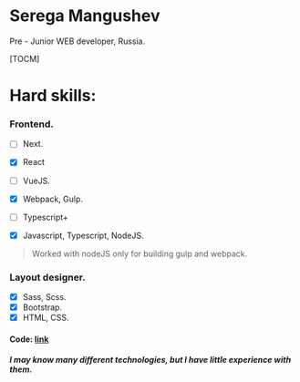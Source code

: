 # Serega Mangushev  
Pre - Junior WEB developer, Russia.

[TOCM]

# Hard skills: 

### Frontend. 
 
- [ ] Next.  
- [x] React 

- [ ] VueJS.
- [x] Webpack, Gulp.   

- [ ] Typescript+  
- [x] Javascript, Typescript, NodeJS.  

> Worked with nodeJS only for building gulp and webpack.

### Layout designer.  

- [x] Sass, Scss. 
- [x] Bootstrap.
- [x] HTML, CSS. 

#### Code: [link](https://github.com/Binatik/Code)
##### I may know many different technologies, but I have little experience with them.
